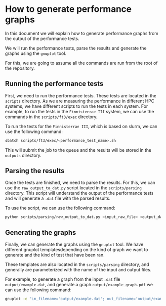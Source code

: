 # How to generate performance graphs

In this document we will explain how to generate performance graphs from the output of the performance tests.

We will run the performance tests, parse the results and generate the graphs using the `gnuplot` tool.

For this, we are going to assume all the commands are run from the root of the repository.

## Running the performance tests

First, we need to run the performance tests. These tests are located in the `scripts` directory. As we are measuring the performance in different HPC systems, we have different scripts to run the tests in each system. For example, to run the tests in the `Finnisterrae III` system, we can use the commands in the `scripts/ft3/exec` directory.

To run the tests for the `Finnisterrae III`, which is based on slurm, we can use the following command:

```bash
sbatch scripts/ft3/exec/<performance_test_name>.sh
```

This will submit the job to the queue and the results will be stored in the `outputs` directory.

## Parsing the results

Once the tests are finished, we need to parse the results. For this, we can use the `raw_output_to_dat.py` script located in the `scripts/parsing` directory. This script will understand the output of the performance tests and will generate a `.dat` file with the parsed results.

To use the script, we can use the following command:

```bash
python scripts/parsing/raw_output_to_dat.py <input_raw_file> <output_dat_file>
```

## Generating the graphs

Finally, we can generate the graphs using the `gnuplot` tool. We have different gnuplot templatesdepending on the kind of graph we want to generate and the kind of test that have been ran. 

These templates are also located in the `scripts/parsing` directory, and generally are parameterized with the name of the input and output files. 

For example, to generate a graph from the input `.dat` file `output/example.dat`, and generate a graph `output/example_graph.pdf` we can use the following command:

```bash
gnuplot -e "in_filename='output/example.dat'; out_filename='output/example_graph.pdf'" scripts/parsing/gnuplot.template
```




